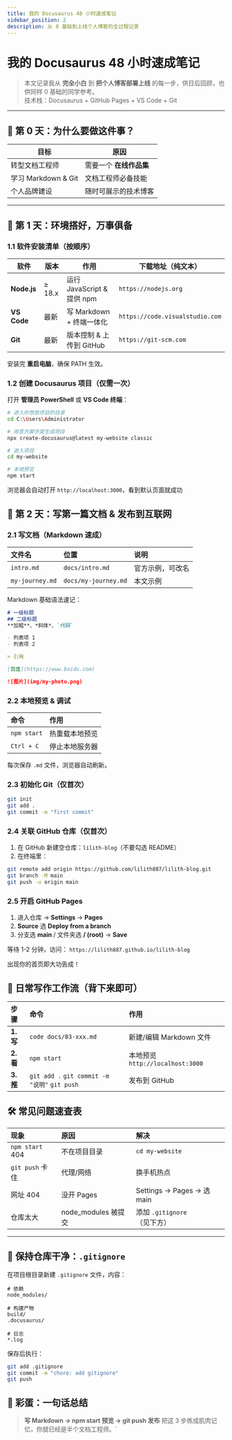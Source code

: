 ```yaml
---
title: 我的 Docusaurus 48 小时速成笔记
sidebar_position: 2
description: 从 0 基础到上线个人博客的全过程记录
---
```


# 我的 Docusaurus 48 小时速成笔记

> 本文记录我从 **完全小白** 到 **把个人博客部署上线** 的每一步，供日后回顾，也供同样 0 基础的同学参考。  
> 技术栈：Docusaurus + GitHub Pages + VS Code + Git

---

## 📌 第 0 天：为什么要做这件事？

| 目标                | 原因                    |
| ------------------- | ----------------------- |
| 转型文档工程师      | 需要一个 **在线作品集** |
| 学习 Markdown & Git | 文档工程师必备技能      |
| 个人品牌建设        | 随时可展示的技术博客    |

---

## 🧰 第 1 天：环境搭好，万事俱备

### 1.1 软件安装清单（按顺序）

| 软件        | 版本   | 作用                       | 下载地址（纯文本）           |
| ----------- | ------ | -------------------------- | ---------------------------- |
| **Node.js** | ≥ 18.x | 运行 JavaScript & 提供 npm | `https://nodejs.org`         |
| **VS Code** | 最新   | 写 Markdown + 终端一体化   | `https://code.visualstudio.com` |
| **Git**     | 最新   | 版本控制 & 上传到 GitHub   | `https://git-scm.com`        |

安装完 **重启电脑**，确保 PATH 生效。

### 1.2 创建 Docusaurus 项目（仅需一次）

打开 **管理员 PowerShell** 或 **VS Code 终端**：

```bash
# 进入你想放项目的目录
cd C:\Users\Administrator

# 用官方脚手架生成项目
npx create-docusaurus@latest my-website classic

# 进入项目
cd my-website

# 本地预览
npm start
```

浏览器会自动打开 `http://localhost:3000`，看到默认页面就成功

## 📝 第 2 天：写第一篇文档 & 发布到互联网

### 2.1 写文档（Markdown 速成）

| 文件名          | 位置                 | 说明             |
| :-------------- | :------------------- | :--------------- |
| `intro.md`      | `docs/intro.md`      | 官方示例，可改名 |
| `my-journey.md` | `docs/my-journey.md` | 本文示例         |

Markdown 基础语法速记：

```markdown
# 一级标题
## 二级标题
**加粗**、*斜体*、`代码`

- 列表项 1
- 列表项 2

> 引用

[百度](https://www.baidu.com)

![图片](img/my-photo.png)
```

### 2.2 本地预览 & 调试

| 命令        | 作用           |
| :---------- | :------------- |
| `npm start` | 热重载本地预览 |
| `Ctrl + C`  | 停止本地服务器 |

每次保存 `.md` 文件，浏览器自动刷新。

### 2.3 初始化 Git（仅首次）

```bash
git init
git add .
git commit -m "first commit"
```

### 2.4 关联 GitHub 仓库（仅首次）

1. 在 GitHub 新建空仓库：`lilith-blog`（不要勾选 README）
2. 在终端里：

```bash
git remote add origin https://github.com/lilith887/lilith-blog.git
git branch -M main
git push -u origin main
```

### 2.5 开启 GitHub Pages

1. 进入仓库 → **Settings** → **Pages**
2. **Source** 选 **Deploy from a branch**
3. 分支选 **main** / 文件夹选 **/ (root)** → **Save**

等待 1-2 分钟，访问：
`https://lilith887.github.io/lilith-blog`

出现你的首页即大功告成！

## 🔄 日常写作工作流（背下来即可）

| 步骤      | 命令                                          | 作用                             |
| :-------- | :-------------------------------------------- | :------------------------------- |
| **1. 写** | `code docs/03-xxx.md`                         | 新建/编辑 Markdown 文件          |
| **2. 看** | `npm start`                                   | 本地预览 `http://localhost:3000` |
| **3. 推** | `git add .` `git commit -m "说明"` `git push` | 发布到 GitHub                    |

## 🛠️ 常见问题速查表

| 现象            | 原因                | 解决                        |
| :-------------- | :------------------ | :-------------------------- |
| `npm start` 404 | 不在项目目录        | `cd my-website`             |
| `git push` 卡住 | 代理/网络           | 换手机热点                  |
| 网址 404        | 没开 Pages          | Settings → Pages → 选 main  |
| 仓库太大        | node_modules 被提交 | 添加 `.gitignore`（见下方） |

------

## 📁 保持仓库干净：`.gitignore`

在项目根目录新建 `.gitignore` 文件，内容：

```gitignore
# 依赖
node_modules/

# 构建产物
build/
.docusaurus/

# 日志
*.log
```

保存后执行：

```bash
git add .gitignore
git commit -m "chore: add gitignore"
git push
```

## 📣 彩蛋：一句话总结

> **写 Markdown → npm start 预览 → git push 发布**
> 把这 3 步练成肌肉记忆，你就已经是半个文档工程师。`